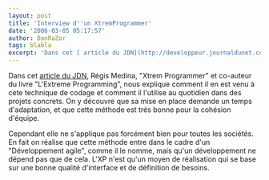 ```yaml
---
layout: post
title: 'Interview d''un XtremProgrammer'
date: '2006-03-05 05:17:57'
author: DanRaZor
tags: blabla
excerpt: 'Dans cet [ article du JDN](http://developpeur.journaldunet.com/itws/060301-itw-designup-medina.shtml), Régis Medina, &quot;Xtrem Programmer&quot; et co-auteur du livre &quot;L''Extreme Programming&quot;, nous explique comment il en est venu à cete technique de codage et comment il l''utilise au quotidien dans des projets concrets.   On y découvre que sa mise en      ...'
---
```


Dans cet [ article du JDN](http://developpeur.journaldunet.com/itws/060301-itw-designup-medina.shtml), Régis Medina, &quot;Xtrem Programmer&quot; et co-auteur du livre &quot;L'Extreme Programming&quot;, nous explique comment il en est venu à cete technique de codage et comment il l'utilise au quotidien dans des projets concrets.   On y découvre que sa mise en place demande un temps d'adaptation, et que cette méthode est trés bonne pour la cohésion d'équipe.

Cependant elle ne s'applique pas forcément bien pour toutes les sociétés.   En fait on réalise que cette méthode entre dans le cadre d'un &quot;Développement agile&quot;, comme il le nomme, mais qu'un développement ne dépend pas que de cela. L'XP n'est qu'un moyen de réalisation qui se base sur une bonne qualité d'interface et de définition de besoins.
